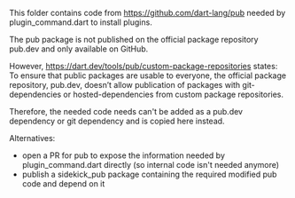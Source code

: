 This folder contains code from https://github.com/dart-lang/pub needed by plugin_command.dart to install plugins. 

The pub package is not published on the official package repository pub.dev and only available on GitHub.

However, https://dart.dev/tools/pub/custom-package-repositories states:  
To ensure that public packages are usable to everyone, the official package repository, pub.dev, 
doesn’t allow publication of packages with git-dependencies or hosted-dependencies from custom package repositories.

Therefore, the needed code needs can't be added as a pub.dev dependency or git dependency and is copied here instead.

Alternatives:
- open a PR for pub to expose the information needed by plugin_command.dart directly (so internal code isn't needed anymore)
- publish a sidekick_pub package containing the required modified pub code and depend on it
